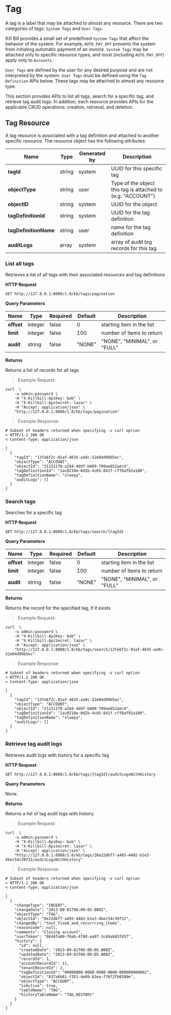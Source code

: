 # Tag

A tag is a label that may be attached to almost any resource. There are two categories of tags: `System Tags` and `User Tags`.

Kill Bill provides a small set of predefined `System Tags` that affect the behavior of the system. For example, `AUTO_PAY_OFF` prevents the system from initiating automatic payment of an invoice. `System Tags` may be attached only to specific resource types, and most (including `AUTO_PAY_OFF`) apply only to `Accounts`.

`User Tags` are defined by the user for any desired purpose and are not interpreted by the system. `User Tags` must be defined using the `Tag Definition` APIs below. These tags may be attached to almost any resource type.

This section provides APIs to list all tags, search for a specific tag, and retrieve tag audit logs. In addition, each resource provides APIs for the applicable CRUD operations: creation, retrieval, and deletion. 

## Tag  Resource

A tag resource is associated with a tag definition and attached to another specific resource. The resource object has the following attributes:

| Name | Type | Generated by | Description |
| ---- | -----| -------- | ------------
| **tagId** | string | system | UUID for this specific tag |
| **objectType** | string | user | Type of the object this tag is attached to (e.g. "ACCOUNT")|
| **objectID** | string | system | UUID for the object |
| **tagDefinitionId** | string | system | UUID for the tag definition |
| **tagDefinitionName** | string | user | name for the tag definition |
| **auditLogs** | array | system | array of audit log records for this tag |

### List all tags

Retrieves a list of all tags with their associated resources and tag definitions

**HTTP Request**

`GET http://127.0.0.1:8080/1.0/kb/tags/pagination`

**Query Parameters**

| Name | Type | Required | Default | Description |
| ---- | -----| -------- | ---- | ------------
| **offset** | integer | false | 0 | starting item in the list |
| **limit** | integer | false | 100 | number of items to return |
| **audit** | string | false | "NONE" | "NONE", "MINIMAL", or "FULL" |

**Returns**
    
Returns a list of records for all tags

> Example Request:

```shell
curl  \
    -u admin:password \
    -H "X-Killbill-ApiKey: bob" \
    -H "X-Killbill-ApiSecret: lazar" \
    -H "Accept: application/json" \
    "http://127.0.0.1:8080/1.0/kb/tags/pagination"

```
> Example Response:

```shell
# Subset of headers returned when specifying -v curl option
< HTTP/1.1 200 OK
< Content-Type: application/json

[
  {
    "tagId": "13fe6f2c-91af-4635-aa9c-52e04d99b5ec",
    "objectType": "ACCOUNT",
    "objectId": "212211f8-a264-4ddf-b609-709ae652aec4",
    "tagDefinitionId": "1ac0218e-0d2b-4c65-841f-cff8af92a100",
    "tagDefinitionName": "sleepy",
    "auditLogs": []
  }
]
```


### Search tags

Searches for a specific tag

**HTTP Request**

`GET http://127.0.0.1:8080/1.0/kb/tags/search/{tagId}`

**Query Parameters**

| Name | Type | Required | Default | Description |
| ---- | -----| -------- | ---- | ------------
| **offset** | integer | false | 0 | starting item in the list |
| **limit** | integer | false | 100 | number of items to return |
| **audit** | string | false | "NONE" | "NONE", "MINIMAL", or "FULL" |

**Returns**
    
Returns the record for the specified tag, if it exists



> Example Request:

```shell
curl  \
    -u admin:password \
    -H "X-Killbill-ApiKey: bob" \
    -H "X-Killbill-ApiSecret: lazar" \
    -H "Accept: application/json" \
    "http://127.0.0.1:8080/1.0/kb/tags/search/13fe6f2c-91af-4635-aa9c-52e04d99b5ec"

```
> Example Response:

```shell
# Subset of headers returned when specifying -v curl option
< HTTP/1.1 200 OK
< Content-Type: application/json

[
  {
    "tagId": "13fe6f2c-91af-4635-aa9c-52e04d99b5ec",
    "objectType": "ACCOUNT",
    "objectId": "212211f8-a264-4ddf-b609-709ae652aec4",
    "tagDefinitionId": "1ac0218e-0d2b-4c65-841f-cff8af92a100",
    "tagDefinitionName": "sleepy",
    "auditLogs": []
  }
]
```



### Retrieve tag audit logs

Retrieves audit logs with history for a specific tag

**HTTP Request** 

`GET http://127.0.0.1:8080/1.0/kb/tags/{tagId}/auditLogsWithHistory`

**Query Parameters**

None.

**Returns**
    
Returns a list of tag audit logs with history.


> Example Request:

```shell
curl  \
    -u admin:password \
    -H "X-Killbill-ApiKey: bob" \
    -H "X-Killbill-ApiSecret: lazar" \
    -H "Accept: application/json" \
    "http://127.0.0.1:8080/1.0/kb/tags/26e22dbf7-a493-4402-b1e3-4bec54c39f31/auditLogsWithHistory"

```
> Example Response:

```shell
# Subset of headers returned when specifying -v curl option
< HTTP/1.1 200 OK
< Content-Type: application/json

[
  {
    "changeType": "INSERT",
    "changeDate": "2013-09-01T06:00:05.000Z",
    "objectType": "TAG",
    "objectId": "6e22dbf7-a493-4402-b1e3-4bec54c39f31",
    "changedBy": "test_fixed_and_recurrring_items",
    "reasonCode": null,
    "comments": "Closing account",
    "userToken": "06d4fa80-f6ab-4760-aa97-2cd4ab83fd37",
    "history": {
      "id": null,
      "createdDate": "2013-09-01T06:00:05.000Z",
      "updatedDate": "2013-09-01T06:00:05.000Z",
      "recordId": 1,
      "accountRecordId": 11,
      "tenantRecordId": 2,
      "tagDefinitionId": "00000000-0000-0000-0000-000000000002",
      "objectId": "037a6b81-f351-4e09-b2ea-f76f2fb0189e",
      "objectType": "ACCOUNT",
      "isActive": true,
      "tableName": "TAG",
      "historyTableName": "TAG_HISTORY"
    }
  }
]

```

